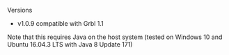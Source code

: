 Versions
- v1.0.9 compatible with Grbl 1.1

Note that this requires Java on the host system
(tested on Windows 10 and Ubuntu 16.04.3 LTS with Java 8 Update 171)
